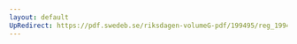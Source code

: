 ```yaml
---
layout: default
UpRedirect: https://pdf.swedeb.se/riksdagen-volumeG-pdf/199495/reg_199495_NU/reg_199495_NU_0005.pdf
---
```

